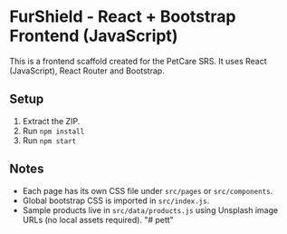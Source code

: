 # FurShield - React + Bootstrap Frontend (JavaScript)

This is a frontend scaffold created for the PetCare SRS. It uses React (JavaScript), React Router and Bootstrap.

## Setup
1. Extract the ZIP.
2. Run `npm install`
3. Run `npm start`

## Notes
- Each page has its own CSS file under `src/pages` or `src/components`.
- Global bootstrap CSS is imported in `src/index.js`.
- Sample products live in `src/data/products.js` using Unsplash image URLs (no local assets required).
"# pett" 
